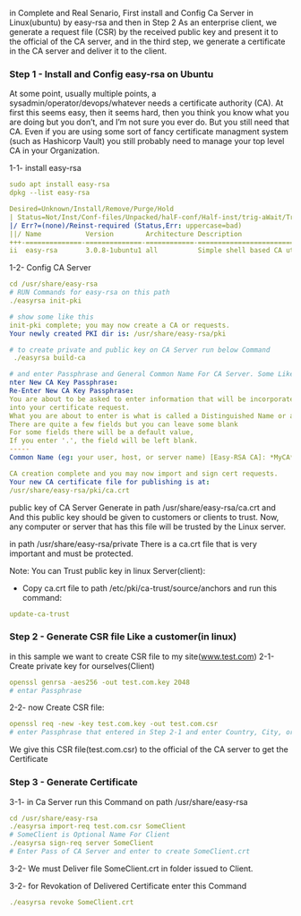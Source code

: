 in Complete and Real Senario, First install and Config Ca Server in Linux(ubuntu) by easy-rsa and then in Step 2 As an enterprise client, we generate a request file (CSR) by the received public key and present it to the official of the CA server, and in the third step, we generate a certificate in the CA server and deliver it to the client.

### Step 1 - Install and Config easy-rsa on Ubuntu
At some point, usually multiple points, a sysadmin/operator/devops/whatever needs a certificate authority (CA). At first this seems easy, then it seems hard, then you think you know what 
you are doing but you don’t, and I’m not sure you ever do. But you still need that CA. Even if you are using some sort of fancy certificate managment system (such as Hashicorp Vault) you 
still probably need to manage your top level CA in your Organization.


1-1- install easy-rsa
```yml
sudo apt install easy-rsa
dpkg --list easy-rsa

Desired=Unknown/Install/Remove/Purge/Hold
| Status=Not/Inst/Conf-files/Unpacked/halF-conf/Half-inst/trig-aWait/Trig-pend
|/ Err?=(none)/Reinst-required (Status,Err: uppercase=bad)
||/ Name           Version        Architecture Description
+++-==============-==============-============-=================================
ii  easy-rsa       3.0.8-1ubuntu1 all          Simple shell based CA utility

```
1-2- Config CA Server
```yml
cd /usr/share/easy-rsa
# RUN Commands for easy-rsa on this path
./easyrsa init-pki

# show some like this 
init-pki complete; you may now create a CA or requests.
Your newly created PKI dir is: /usr/share/easy-rsa/pki

# to create private and public key on CA Server run below Command
 ./easyrsa build-ca

# and enter Passphrase and General Common Name For CA Server. Some Like this:
nter New CA Key Passphrase: 
Re-Enter New CA Key Passphrase: 
You are about to be asked to enter information that will be incorporated
into your certificate request.
What you are about to enter is what is called a Distinguished Name or a DN.
There are quite a few fields but you can leave some blank
For some fields there will be a default value,
If you enter '.', the field will be left blank.
-----
Common Name (eg: your user, host, or server name) [Easy-RSA CA]: *MyCA*

CA creation complete and you may now import and sign cert requests.
Your new CA certificate file for publishing is at:
/usr/share/easy-rsa/pki/ca.crt
```
public key of CA Server Generate in path /usr/share/easy-rsa/ca.crt and And this public key should be given to customers or clients to trust. Now, any computer or server that has this file will be trusted by the Linux server.

in path /usr/share/easy-rsa/private There is a ca.crt file that is very important and must be protected.

Note: You can Trust public key in linux Server(client):

* Copy ca.crt file to path /etc/pki/ca-trust/source/anchors and run this command:
```yml
update-ca-trust
```

### Step 2 - Generate CSR file Like a customer(in linux)
in this sample we want to create CSR file to my site(www.test.com)
2-1- Create private key for ourselves(Client)
```yml
openssl genrsa -aes256 -out test.com.key 2048
# entar Passphrase
```

2-2- now Create CSR file:
```yml
openssl req -new -key test.com.key -out test.com.csr
# enter Passphrase that entered in Step 2-1 and enter Country, City, organization and OU and enter Common name(cn) that is very important(*.test.com or www.test.com)
```
We give this CSR file(test.com.csr) to the official of the CA server to get the Certificate

### Step 3 - Generate Certificate

3-1- in Ca Server run this Command on path /usr/share/easy-rsa
```yml
cd /usr/share/easy-rsa
./easyrsa import-req test.com.csr SomeClient
# SomeClient is Optional Name For Client
./easyrsa sign-req server SomeClient
# Enter Pass of CA Server and enter to create SomeClient.crt
```

3-2- We must Deliver file SomeClient.crt in folder issued to Client.

3-2- for Revokation of Delivered Certificate enter this Command
```yml
./easyrsa revoke SomeClient.crt
```








